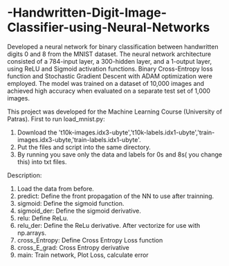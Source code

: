 # -Handwritten-Digit-Image-Classifier-using-Neural-Networks
Developed a neural network for binary classification between handwritten digits 0 and 8 from the MNIST dataset.
The neural network architecture consisted of a 784-input layer, a 300-hidden layer, and a 1-output layer, using ReLU and Sigmoid activation functions.
Binary Cross-Entropy loss function and Stochastic Gradient Descent with ADAM optimization were employed.
The model was trained on a dataset of 10,000 images and achieved high accuracy when evaluated on a separate test set of 1,000 images.

This project was developed for the Machine Learning Course (University of Patras).
First to run load_mnist.py:
1) Download the 't10k-images.idx3-ubyte','t10k-labels.idx1-ubyte','train-images.idx3-ubyte,'train-labels.idx1-ubyte'.
2) Put the files and script into the same directory.
3) By running you save only the data and labels for 0s and 8s( you change this) into txt files.

Description:
1) Load the data from before.
2) predict: Define the front propagation of the NN to use after trainning.
3) sigmoid: Define the sigmoid function.
4) sigmoid_der: Define the sigmoid derivative.
5) relu: Define ReLu.
6) relu_der: Define the ReLu derivative. After vectorize for use with np.arrays.
7) cross_Entropy: Define Cross Entropy Loss function
8) cross_E_grad: Cross Entropy derivative
9) main: Train network, Plot Loss, calculate error

